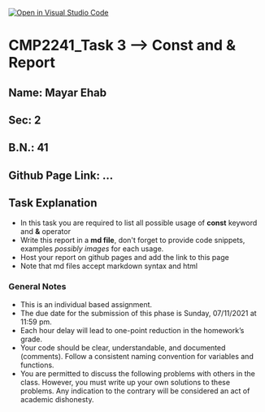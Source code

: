 [![Open in Visual Studio Code](https://classroom.github.com/assets/open-in-vscode-f059dc9a6f8d3a56e377f745f24479a46679e63a5d9fe6f495e02850cd0d8118.svg)](https://classroom.github.com/online_ide?assignment_repo_id=6561964&assignment_repo_type=AssignmentRepo)
# CMP2241_Task 3 --> Const and & Report

## Name: Mayar Ehab

## Sec: 2

## B.N.: 41

## Github Page Link: ...

## Task Explanation

- In this task you are required to list all possible usage of **const** keyword and **&** operator
- Write this report in a **md file**, don't forget to provide code snippets, examples *possibly images* for each usage.
- Host your report on github pages and add the link to this page
- Note that md files accept markdown syntax and html

### General Notes

- This is an individual based assignment.
- The due date for the submission of this phase is Sunday, 07/11/2021 at 11:59 pm.
- Each hour delay will lead to one-point reduction in the homework’s grade.
- Your code should be clear, understandable, and documented (comments). Follow a consistent naming convention for variables and functions.
- You are permitted to discuss the following problems with others in the class. However, you must write up your own solutions to these problems. Any indication to the contrary will be considered an act of academic dishonesty.
